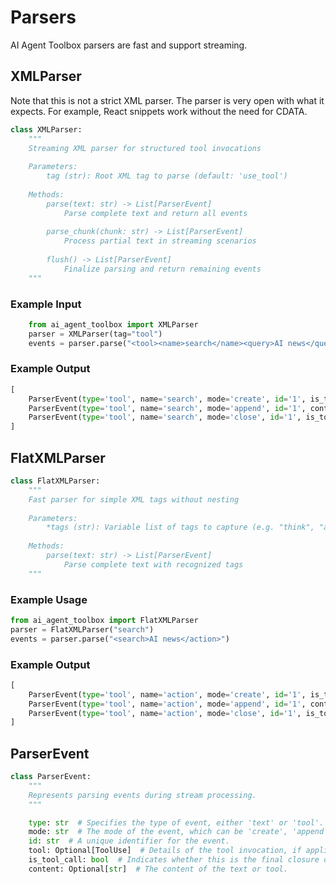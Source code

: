 # Parsers

AI Agent Toolbox parsers are fast and support streaming.

## XMLParser

Note that this is not a strict XML parser. The parser is very open with what it expects. For example, React snippets work without the need for CDATA.

```python
class XMLParser:
    """
    Streaming XML parser for structured tool invocations
    
    Parameters:
        tag (str): Root XML tag to parse (default: 'use_tool')
    
    Methods:
        parse(text: str) -> List[ParserEvent]
            Parse complete text and return all events
            
        parse_chunk(chunk: str) -> List[ParserEvent]
            Process partial text in streaming scenarios
            
        flush() -> List[ParserEvent]
            Finalize parsing and return remaining events
    """
```

### Example Input
```python
    from ai_agent_toolbox import XMLParser
    parser = XMLParser(tag="tool")
    events = parser.parse("<tool><name>search</name><query>AI news</query></tool>")
```
### Example Output

```python
[
    ParserEvent(type='tool', name='search', mode='create', id='1', is_tool_call=False),
    ParserEvent(type='tool', name='search', mode='append', id='1', content='Analyze user request'), TODO
    ParserEvent(type='tool', name='search', mode='close', id='1', is_tool_call=True, tool=ToolUse(name='think'))
]
```

## FlatXMLParser

```python
class FlatXMLParser:
    """
    Fast parser for simple XML tags without nesting
    
    Parameters:
        *tags (str): Variable list of tags to capture (e.g. "think", "action")
    
    Methods:
        parse(text: str) -> List[ParserEvent]
            Parse complete text with recognized tags
    """
```

### Example Usage

```python
from ai_agent_toolbox import FlatXMLParser
parser = FlatXMLParser("search")
events = parser.parse("<search>AI news</action>")
```

### Example Output

```python
[
    ParserEvent(type='tool', name='action', mode='create', id='1', is_tool_call=False),
    ParserEvent(type='tool', name='action', mode='append', id='1', content='AI news'),
    ParserEvent(type='tool', name='action', mode='close', id='1', is_tool_call=True, content='AI news')
]
```

## ParserEvent

```python
class ParserEvent:
    """
    Represents parsing events during stream processing.
    """

    type: str  # Specifies the type of event, either 'text' or 'tool'.
    mode: str  # The mode of the event, which can be 'create', 'append', or 'close'.
    id: str  # A unique identifier for the event.
    tool: Optional[ToolUse]  # Details of the tool invocation, if applicable.
    is_tool_call: bool  # Indicates whether this is the final closure of a tool.
    content: Optional[str]  # The content of the text or tool.
```
